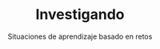---
title: "Investigando"
url: "/recursos-fisica-quimica/actividades-juegos/2eso/investigando"
subtitle: Situaciones de aprendizaje basado en retos
summary: "Situaciones de aprendizaje basado en retos."
breadcrumbs: ["recursos-fisica-quimica","actividades-juegos-2eso"]
tags:
- actividades
- 2º ESO
- actividad-científica
- materia
- movimiento
- fuerzas
- energía
- eXeLearning
categories:
- Física
- Química
weight: 1

# Optional external URL for project (replaces project detail page).
external_link: "https://cedec.intef.es/situaciones-de-aprendizaje-edia-para-fisica-y-quimica-en-2o-de-eso/"

image:
  preview_only: true

links:
- icon_pack: fas
  icon:
  name: 🔗 Infografía
  url: https://cedec.intef.es/wp-content/uploads/2023/01/esquema_investigando2.pdf
---